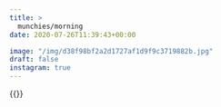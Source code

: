 ```yaml
---
title: >
  munchies/morning
date: 2020-07-26T11:39:43+00:00

image: "/img/d38f98bf2a2d1727af1d9f9c3719882b.jpg"
draft: false
instagram: true
---
```


{{<photo src="/img/d38f98bf2a2d1727af1d9f9c3719882b.jpg">}}
